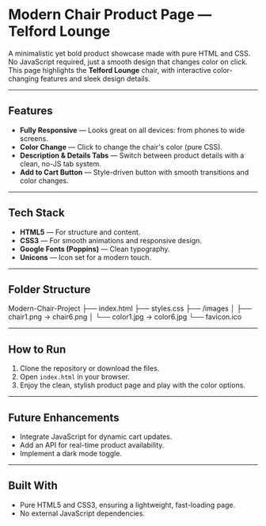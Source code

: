 # Modern Chair Product Page — Telford Lounge

A minimalistic yet bold product showcase made with pure HTML and CSS. No JavaScript required, just a smooth design that changes color on click. This page highlights the **Telford Lounge** chair, with interactive color-changing features and sleek design details.

---

## Features
- **Fully Responsive** — Looks great on all devices: from phones to wide screens.
- **Color Change** — Click to change the chair's color (pure CSS).
- **Description & Details Tabs** — Switch between product details with a clean, no-JS tab system.
- **Add to Cart Button** — Style-driven button with smooth transitions and color changes.

---

## Tech Stack
- **HTML5** — For structure and content.
- **CSS3** — For smooth animations and responsive design.
- **Google Fonts (Poppins)** — Clean typography.
- **Unicons** — Icon set for a modern touch.

---

## Folder Structure
Modern-Chair-Project
├── index.html
├── styles.css
├── /images
│ ├── chair1.png → chair6.png
│ └── color1.jpg → color6.jpg
└── favicon.ico


---

## How to Run
1. Clone the repository or download the files.
2. Open `index.html` in your browser.
3. Enjoy the clean, stylish product page and play with the color options.

---

## Future Enhancements
- Integrate JavaScript for dynamic cart updates.
- Add an API for real-time product availability.
- Implement a dark mode toggle.

---

## Built With
- Pure HTML5 and CSS3, ensuring a lightweight, fast-loading page.
- No external JavaScript dependencies.
